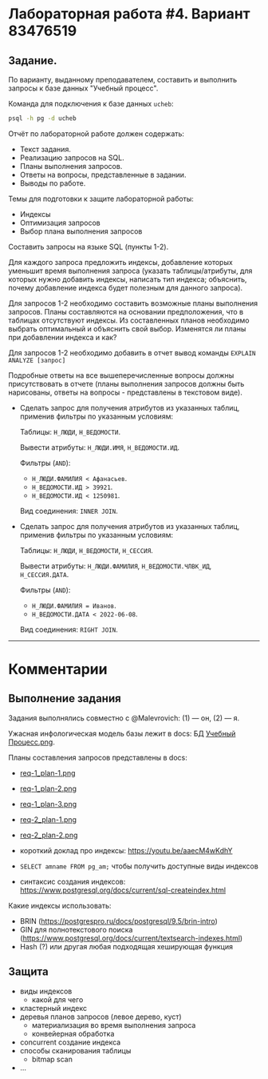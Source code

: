# Лабораторная работа #4. Вариант 83476519

## Задание.

По варианту, выданному преподавателем, составить и выполнить запросы к базе
данных "Учебный процесс".

Команда для подключения к базе данных `ucheb`:

```bash
psql -h pg -d ucheb 
```

Отчёт по лабораторной работе должен содержать:

- Текст задания.
- Реализацию запросов на SQL.
- Планы выполнения запросов.
- Ответы на вопросы, представленные в задании.
- Выводы по работе.

Темы для подготовки к защите лабораторной работы:

- Индексы
- Оптимизация запросов
- Выбор плана выполнения запросов

Составить запросы на языке SQL (пункты 1-2).

Для каждого запроса предложить индексы, добавление которых уменьшит время
выполнения запроса (указать таблицы/атрибуты, для которых нужно добавить
индексы, написать тип индекса; объяснить, почему добавление индекса будет
полезным для данного запроса).

Для запросов 1-2 необходимо составить возможные планы выполнения запросов.
Планы составляются на основании предположения, что в таблицах отсутствуют
индексы. Из составленных планов необходимо выбрать оптимальный и объяснить свой
выбор. Изменятся ли планы при добавлении индекса и как?

Для запросов 1-2 необходимо добавить в отчет вывод команды 
`EXPLAIN ANALYZE [запрос]`

Подробные ответы на все вышеперечисленные вопросы должны присутствовать в
отчете (планы выполнения запросов должны быть нарисованы, ответы на вопросы -
представлены в текстовом виде).

- Сделать запрос для получения атрибутов из указанных таблиц, применив фильтры
  по указанным условиям: 

  Таблицы: `Н_ЛЮДИ`, `Н_ВЕДОМОСТИ`. 

  Вывести атрибуты: `Н_ЛЮДИ.ИМЯ`, `Н_ВЕДОМОСТИ.ИД`. 

  Фильтры (`AND`):
    - `Н_ЛЮДИ.ФАМИЛИЯ < Афанасьев`.
    - `Н_ВЕДОМОСТИ.ИД > 39921`.
    - `Н_ВЕДОМОСТИ.ИД < 1250981`. 

  Вид соединения: `INNER JOIN`.

- Сделать запрос для получения атрибутов из указанных таблиц, применив фильтры
  по указанным условиям: 

  Таблицы: `Н_ЛЮДИ`, `Н_ВЕДОМОСТИ`, `Н_СЕССИЯ`. 

  Вывести атрибуты: `Н_ЛЮДИ.ФАМИЛИЯ`, `Н_ВЕДОМОСТИ.ЧЛВК_ИД`, `Н_СЕССИЯ.ДАТА`. 

  Фильтры (`AND`):
    - `Н_ЛЮДИ.ФАМИЛИЯ = Иванов`.
    - `Н_ВЕДОМОСТИ.ДАТА < 2022-06-08`. 

  Вид соединения: `RIGHT JOIN`.

- - -

# Комментарии

## Выполнение задания

Задания выполнялись совместно с @Malevrovich: (1) — он, (2) — я.

Ужасная инфологическая модель базы лежит в docs: БД [Учебный Процесс.png](../docs/DB-study-process.png).

Планы составления запросов представлены в docs:

- [req-1_plan-1.png](../docs/req-1_plan-1.png)
- [req-1_plan-2.png](../docs/req-1_plan-2.png)
- [req-1_plan-3.png](../docs/req-1_plan-3.png)
- [req-2_plan-1.png](../docs/req-2_plan-1.png)
- [req-2_plan-2.png](../docs/req-2_plan-2.png)

- короткий доклад про индексы: https://youtu.be/aaecM4wKdhY
- `SELECT amname FROM pg_am;` чтобы получить доступные виды индексов
- синтаксис создания индексов: https://www.postgresql.org/docs/current/sql-createindex.html

Какие индексы использовать:

- BRIN (https://postgrespro.ru/docs/postgresql/9.5/brin-intro)
- GIN для полнотекстового поиска (https://www.postgresql.org/docs/current/textsearch-indexes.html)
- Hash (?) или другая любая подходящая хеширующая функция

## Защита

- виды индексов
    - какой для чего
- кластерный индекс
- деревья планов запросов (левое дерево, куст)
    - материализация во время выполнения запроса
    - конвейерная обработка
- concurrent создание индекса
- способы сканирования таблицы
    - bitmap scan
- ...

